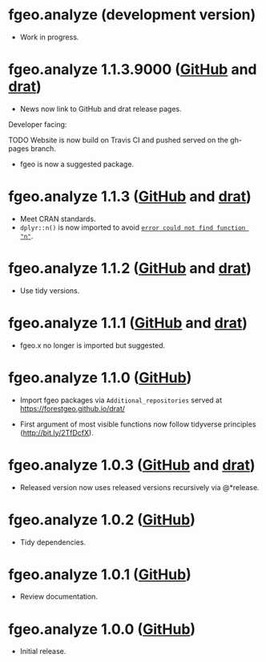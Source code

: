 # fgeo.analyze (development version)

* Work in progress.

# fgeo.analyze 1.1.3.9000  ([GitHub](https://github.com/forestgeo/fgeo.analyze/releases) and [drat](https://forestgeo.github.io/drat/))

* News now link to GitHub and drat release pages.

Developer facing:

TODO Website is now build on Travis CI and pushed served on the gh-pages branch.
* fgeo is now a suggested package.

# fgeo.analyze 1.1.3  ([GitHub](https://github.com/forestgeo/fgeo.analyze/releases) and [drat](https://forestgeo.github.io/drat/))

* Meet CRAN standards.
* `dplyr::n()` is now imported to avoid [`error could not find function "n"`](https://dplyr.tidyverse.org/news/index.html#breaking-changes).

# fgeo.analyze 1.1.2  ([GitHub](https://github.com/forestgeo/fgeo.analyze/releases) and [drat](https://forestgeo.github.io/drat/))

* Use tidy versions.

# fgeo.analyze 1.1.1  ([GitHub](https://github.com/forestgeo/fgeo.analyze/releases) and [drat](https://forestgeo.github.io/drat/))

* fgeo.x no longer is imported but suggested.

# fgeo.analyze 1.1.0 ([GitHub](https://github.com/forestgeo/fgeo.analyze/releases))

* Import fgeo packages via `Additional_repositories` served at <https://forestgeo.github.io/drat/>

* First argument of most visible functions now follow tidyverse principles (<http://bit.ly/2TfDcfX>).

# fgeo.analyze 1.0.3  ([GitHub](https://github.com/forestgeo/fgeo.analyze/releases) and [drat](https://forestgeo.github.io/drat/))

* Released version now uses released versions recursively via @*release.

# fgeo.analyze 1.0.2 ([GitHub](https://github.com/forestgeo/fgeo.analyze/releases))

* Tidy dependencies.

# fgeo.analyze 1.0.1 ([GitHub](https://github.com/forestgeo/fgeo.analyze/releases))

* Review documentation.

# fgeo.analyze 1.0.0 ([GitHub](https://github.com/forestgeo/fgeo.analyze/releases))

* Initial release.
